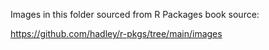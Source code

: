 Images in this folder sourced from R Packages book source:

https://github.com/hadley/r-pkgs/tree/main/images

